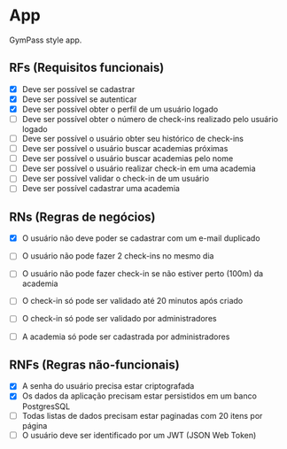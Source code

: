 # App

GymPass style app.

## RFs (Requisitos funcionais)

 - [x] Deve ser possível se cadastrar 
 - [x] Deve ser possível se autenticar
 - [x] Deve ser possível obter o perfil de um usuário logado
 - [ ] Deve ser possível obter o número de check-ins realizado pelo usuário logado
 - [ ] Deve ser possível o usuário obter seu histórico de check-ins
 - [ ] Deve ser possível o usuário buscar academias próximas
 - [ ] Deve ser possível o usuário buscar academias pelo nome 
 - [ ] Deve ser possível o usuário realizar check-in em uma academia
 - [ ] Deve ser possível validar o check-in de um usuário
 - [ ] Deve ser possível cadastrar uma academia

## RNs (Regras de negócios)

 - [x] O usuário não deve poder se cadastrar com um e-mail duplicado
 - [ ] O usuário não pode fazer 2 check-ins no mesmo dia
 - [ ] O usuário não pode fazer check-in se não estiver perto (100m) da academia
 - [ ] O check-in só pode ser validado até 20 minutos após criado
 - [ ] O check-in só pode ser validado por administradores
 - [ ] A academia só pode ser cadastrada por administradores
  

## RNFs (Regras não-funcionais)

 - [x] A senha do usuário precisa estar criptografada
 - [x] Os dados da aplicação precisam estar persistidos em um banco PostgresSQL
 - [ ] Todas listas de dados precisam estar paginadas com 20 itens por página
 - [ ] O usuário deve ser identificado por um JWT (JSON Web Token)
